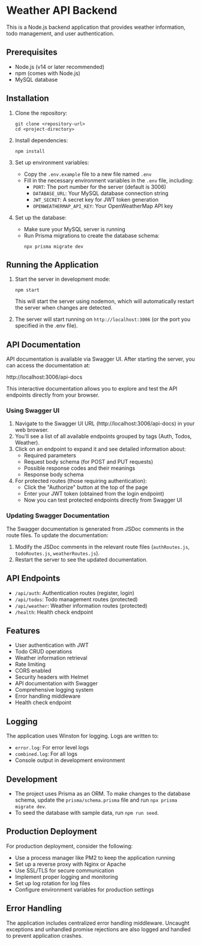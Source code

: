 # Weather API Backend

This is a Node.js backend application that provides weather information, todo management, and user authentication.

## Prerequisites

- Node.js (v14 or later recommended)
- npm (comes with Node.js)
- MySQL database

## Installation

1. Clone the repository:
   ```
   git clone <repository-url>
   cd <project-directory>
   ```

2. Install dependencies:
   ```
   npm install
   ```

3. Set up environment variables:
   - Copy the `.env.example` file to a new file named `.env`
   - Fill in the necessary environment variables in the `.env` file, including:
     - `PORT`: The port number for the server (default is 3006)
     - `DATABASE_URL`: Your MySQL database connection string
     - `JWT_SECRET`: A secret key for JWT token generation
     - `OPENWEATHERMAP_API_KEY`: Your OpenWeatherMap API key

4. Set up the database:
   - Make sure your MySQL server is running
   - Run Prisma migrations to create the database schema:
     ```
     npx prisma migrate dev
     ```

## Running the Application

1. Start the server in development mode:
   ```
   npm start
   ```
   This will start the server using nodemon, which will automatically restart the server when changes are detected.

2. The server will start running on `http://localhost:3006` (or the port you specified in the .env file).

## API Documentation

API documentation is available via Swagger UI. After starting the server, you can access the documentation at:

http://localhost:3006/api-docs

This interactive documentation allows you to explore and test the API endpoints directly from your browser.

### Using Swagger UI

1. Navigate to the Swagger UI URL (http://localhost:3006/api-docs) in your web browser.
2. You'll see a list of all available endpoints grouped by tags (Auth, Todos, Weather).
3. Click on an endpoint to expand it and see detailed information about:
   - Required parameters
   - Request body schema (for POST and PUT requests)
   - Possible response codes and their meanings
   - Response body schema
4. For protected routes (those requiring authentication):
   - Click the "Authorize" button at the top of the page
   - Enter your JWT token (obtained from the login endpoint)
   - Now you can test protected endpoints directly from Swagger UI

### Updating Swagger Documentation

The Swagger documentation is generated from JSDoc comments in the route files. To update the documentation:

1. Modify the JSDoc comments in the relevant route files (`authRoutes.js`, `todoRoutes.js`, `weatherRoutes.js`).
2. Restart the server to see the updated documentation.

## API Endpoints

- `/api/auth`: Authentication routes (register, login)
- `/api/todos`: Todo management routes (protected)
- `/api/weather`: Weather information routes (protected)
- `/health`: Health check endpoint

## Features

- User authentication with JWT
- Todo CRUD operations
- Weather information retrieval
- Rate limiting
- CORS enabled
- Security headers with Helmet
- API documentation with Swagger
- Comprehensive logging system
- Error handling middleware
- Health check endpoint

## Logging

The application uses Winston for logging. Logs are written to:
- `error.log`: For error level logs
- `combined.log`: For all logs
- Console output in development environment

## Development

- The project uses Prisma as an ORM. To make changes to the database schema, update the `prisma/schema.prisma` file and run `npx prisma migrate dev`.
- To seed the database with sample data, run `npm run seed`.

## Production Deployment

For production deployment, consider the following:

- Use a process manager like PM2 to keep the application running
- Set up a reverse proxy with Nginx or Apache
- Use SSL/TLS for secure communication
- Implement proper logging and monitoring
- Set up log rotation for log files
- Configure environment variables for production settings

## Error Handling

The application includes centralized error handling middleware. Uncaught exceptions and unhandled promise rejections are also logged and handled to prevent application crashes.
